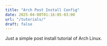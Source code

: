 ```yaml
---
title: "Arch Post Install Config"
date: 2025-04-08T01:16:05-03:00
url: "/tutorials/"
draft: false
---
```


Just a simple post install tutorial of Arch Linux.

